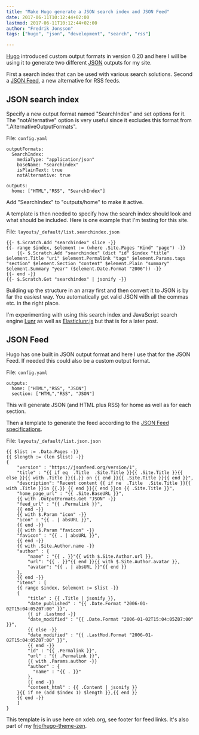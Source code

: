 ```yaml
---
title: "Make Hugo generate a JSON search index and JSON Feed"
date: 2017-06-11T10:12:44+02:00
lastmod: 2017-06-11T10:12:44+02:00
author: "Fredrik Jonsson"
tags: ["hugo", "json", "development", "search", "rss"]

---
```


[Hugo](http://gohugo.io/) introduced custom output formats in version 0.20 and here I will be using it to generate two different [JSON](http://json.org/) outputs for my site.

First a search index that can be used with various search solutions. Second a [JSON Feed](https://jsonfeed.org/), a new alternative for RSS feeds.


## JSON search index

Specify a new output format named "SearchIndex" and set options for it. The "notAlternative" option is very useful since it excludes this format from ".AlternativeOutputFormats".

File: `config.yaml`

~~~~
outputFormats:
  SearchIndex:
    mediaType: "application/json"
    baseName: "searchindex"
    isPlainText: true
    notAlternative: true

outputs:
  home: ["HTML","RSS", "SearchIndex"]
~~~~

Add "SearchIndex" to "outputs/home" to make it active.

A template is then needed to specify how the search index should look and what should be included. Here is one example that I'm testing for this site.

File: `layouts/_default/list.searchindex.json`

~~~~
{{- $.Scratch.Add "searchindex" slice -}}
{{- range $index, $element := (where .Site.Pages "Kind" "page") -}}
    {{- $.Scratch.Add "searchindex" (dict "id" $index "title" $element.Title "uri" $element.Permalink "tags" $element.Params.tags "section" $element.Section "content" $element.Plain "summary" $element.Summary "year" ($element.Date.Format "2006")) -}}
{{- end -}}
{{- $.Scratch.Get "searchindex" | jsonify -}}
~~~~

Building up the structure in an array first and then convert it to JSON is by far the easiest way. You automatically get valid JSON with all the commas etc. in the right place.

I'm experimenting with using this search index and JavaScript search engine [Lunr](https://lunrjs.com/) as well as [Elasticlunr.js](http://elasticlunr.com/) but that is for a later post.

## JSON Feed

Hugo has one built in JSON output format and here I use that for the JSON Feed. If needed this could also be a custom output format.

File: `config.yaml`

~~~~
outputs:
  home: ["HTML","RSS", "JSON"]
  section: ["HTML","RSS", "JSON"]
~~~~

This will generate JSON (and HTML plus RSS) for home as well as for each section.

Then a template to generate the feed according to the [JSON Feed specifications](https://jsonfeed.org/version/1).

File: `layouts/_default/list.json.json`

~~~~
{{ $list := .Data.Pages -}}
{{ $length := (len $list) -}}
{
    "version" : "https://jsonfeed.org/version/1",
    "title" : "{{ if eq  .Title  .Site.Title }}{{ .Site.Title }}{{ else }}{{ with .Title }}{{.}} on {{ end }}{{ .Site.Title }}{{ end }}",
    "description": "Recent content {{ if ne  .Title  .Site.Title }}{{ with .Title }}in {{.}} {{ end }}{{ end }}on {{ .Site.Title }}",
    "home_page_url" : "{{ .Site.BaseURL }}",
    {{ with .OutputFormats.Get "JSON" -}}
    "feed_url" : "{{ .Permalink }}",
    {{ end -}}
    {{ with $.Param "icon" -}}
    "icon" : "{{ . | absURL }}",
    {{ end -}}
    {{ with $.Param "favicon" -}}
    "favicon" : "{{ . | absURL }}",
    {{ end -}}
    {{ with .Site.Author.name -}}
    "author" : {
        "name" : "{{ . }}"{{ with $.Site.Author.url }},
        "url": "{{ . }}"{{ end }}{{ with $.Site.Author.avatar }},
        "avatar": "{{ . | absURL }}"{{ end }}
    },
    {{ end -}}
    "items" : [
    {{ range $index, $element := $list -}}
    {
        "title" : {{ .Title | jsonify }},
        "date_published" : "{{ .Date.Format "2006-01-02T15:04:05Z07:00" }}",
        {{ if .Lastmod -}}
        "date_modified" : "{{ .Date.Format "2006-01-02T15:04:05Z07:00" }}",
        {{ else -}}
        "date_modified" : "{{ .LastMod.Format "2006-01-02T15:04:05Z07:00" }}",
        {{ end -}}
        "id" : "{{ .Permalink }}",
        "url" : "{{ .Permalink }}",
        {{ with .Params.author -}}
        "author" : {
          "name" : "{{ . }}"
        },
        {{ end -}}
        "content_html" : {{ .Content | jsonify }}
    }{{ if ne (add $index 1) $length }},{{ end }}
    {{ end -}}
    ]
}
~~~~

This template is in use here on xdeb.org, see footer for feed links. It's also part of my [frjo/hugo-theme-zen](https://github.com/frjo/hugo-theme-zen).
